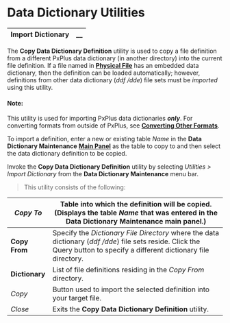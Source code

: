 # Data Dictionary Utilities 

**Import Dictionary** |  **__**  
---|---  
  
The **Copy Data Dictionary Definition** utility is used to copy a file definition from a different PxPlus data dictionary (in another directory) into the current file definition. If a file named in **[Physical File](../Data%20Dictionary%20Maintenance/Overview.htm#tabs)** has an embedded data dictionary, then the definition can be loaded automatically; however, definitions from other data dictionary (_ddf_ _/dde_) file sets must be _imported_ using this utility.

#### **Note:**  
This utility is used for importing PxPlus data dictionaries **_only_**. For converting formats from outside of PxPlus, see **[Converting Other Formats](../Converting%20Other%20Formats/Overview.md)**.

To import a definition, enter a new or existing table _Name_ in the **Data Dictionary Maintenance** **[Main Panel](../Data%20Dictionary%20Maintenance/Overview.htm#mainpanel)** as the table to copy to and then select the data dictionary definition to be copied.

Invoke the **Copy Data Dictionary Definition** utility by selecting _Utilities > Import Dictionary_ from the **Data Dictionary Maintenance** menu bar.

> This utility consists of the following:

_Copy To_ |  Table into which the definition will be copied. (Displays the table _Name_ that was entered in the **Data Dictionary Maintenance** main panel.)  
---|---  
**Copy From** |  Specify the _Dictionary File Directory_ where the data dictionary (_ddf_ _/dde_) file sets reside. Click the Query button to specify a different dictionary file directory.  
**Dictionary** |  List of file definitions residing in the _Copy From_ directory.  
_Copy_ |  Button used to import the selected definition into your target file.  
_Close_ |  Exits the **Copy Data Dictionary Definition** utility.
